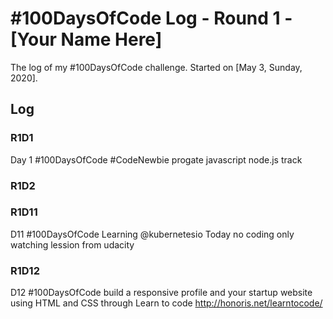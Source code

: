 # #100DaysOfCode Log - Round 1 - [Your Name Here]

The log of my #100DaysOfCode challenge. Started on [May 3, Sunday, 2020].

## Log

### R1D1 
Day 1 #100DaysOfCode #CodeNewbie progate javascript node.js track

### R1D2

### R1D11
D11 #100DaysOfCode Learning 
@kubernetesio
Today no coding only watching lession from udacity 


### R1D12
D12 #100DaysOfCode 
build a responsive profile and your startup website using HTML and CSS through 
Learn to code http://honoris.net/learntocode/
